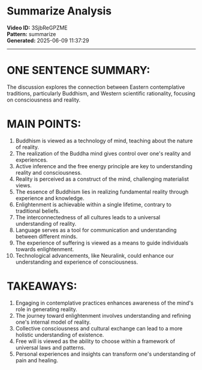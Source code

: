 # Summarize Analysis

**Video ID:** 3SjbReGPZME  
**Pattern:** summarize  
**Generated:** 2025-06-09 11:37:29  

---

# ONE SENTENCE SUMMARY:
The discussion explores the connection between Eastern contemplative traditions, particularly Buddhism, and Western scientific rationality, focusing on consciousness and reality.

# MAIN POINTS:
1. Buddhism is viewed as a technology of mind, teaching about the nature of reality.
2. The realization of the Buddha mind gives control over one's reality and experiences.
3. Active inference and the free energy principle are key to understanding reality and consciousness.
4. Reality is perceived as a construct of the mind, challenging materialist views.
5. The essence of Buddhism lies in realizing fundamental reality through experience and knowledge.
6. Enlightenment is achievable within a single lifetime, contrary to traditional beliefs.
7. The interconnectedness of all cultures leads to a universal understanding of reality.
8. Language serves as a tool for communication and understanding between different minds.
9. The experience of suffering is viewed as a means to guide individuals towards enlightenment.
10. Technological advancements, like Neuralink, could enhance our understanding and experience of consciousness.

# TAKEAWAYS:
1. Engaging in contemplative practices enhances awareness of the mind's role in generating reality.
2. The journey toward enlightenment involves understanding and refining one's internal model of reality.
3. Collective consciousness and cultural exchange can lead to a more holistic understanding of existence.
4. Free will is viewed as the ability to choose within a framework of universal laws and patterns.
5. Personal experiences and insights can transform one's understanding of pain and healing.